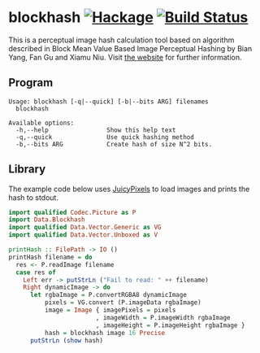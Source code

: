 blockhash [![Hackage](https://img.shields.io/hackage/v/blockhash.svg?style=flat)](https://hackage.haskell.org/package/blockhash) [![Build Status](https://travis-ci.org/kseo/blockhash.svg?branch=master)](https://travis-ci.org/kseo/blockhash)
=========

This is a perceptual image hash calculation tool based on algorithm described in
Block Mean Value Based Image Perceptual Hashing by Bian Yang, Fan Gu and Xiamu Niu.
Visit [the website][blockhash] for further information.

[blockhash]: http://blockhash.io/

## Program

```
Usage: blockhash [-q|--quick] [-b|--bits ARG] filenames
  blockhash

Available options:
  -h,--help                Show this help text
  -q,--quick               Use quick hashing method
  -b,--bits ARG            Create hash of size N^2 bits.
```

## Library

The example code below uses [JuicyPixels][JuicyPixels] to load images and prints
the hash to stdout.

```haskell
import qualified Codec.Picture as P
import Data.Blockhash
import qualified Data.Vector.Generic as VG
import qualified Data.Vector.Unboxed as V

printHash :: FilePath -> IO ()
printHash filename = do
  res <- P.readImage filename
  case res of
    Left err -> putStrLn ("Fail to read: " ++ filename)
    Right dynamicImage -> do
      let rgbaImage = P.convertRGBA8 dynamicImage
          pixels = VG.convert (P.imageData rgbaImage)
          image = Image { imagePixels = pixels
                        , imageWidth = P.imageWidth rgbaImage
                        , imageHeight = P.imageHeight rgbaImage }
          hash = blockhash image 16 Precise
      putStrLn (show hash)
```

[JuicyPixels]: https://hackage.haskell.org/package/JuicyPixels-3.2.7.2
